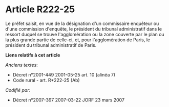 # Article R222-25

Le préfet saisit, en vue de la désignation d'un commissaire enquêteur ou d'une commission d'enquête, le président du tribunal
administratif dans le ressort duquel se trouve l'agglomération ou la zone couverte par le plan ou la plus grande partie de
celle-ci, et, pour l'agglomération de Paris, le président du tribunal administratif de Paris.

**Liens relatifs à cet article**

_Anciens textes_:

  - Décret n°2001-449 2001-05-25 art. 10 (alinéa 7)
  - Code rural - art. R*222-25 (Ab)

_Codifié par_:

  - Décret n°2007-397 2007-03-22 JORF 23 mars 2007
